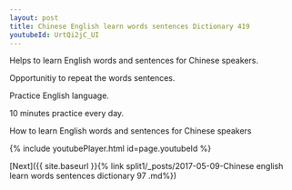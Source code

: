 ```yaml
---
layout: post
title: Chinese English learn words sentences Dictionary 419 
youtubeId: UrtQi2jC_UI
---
```

 
 
Helps to learn English words and sentences for Chinese speakers.

Opportunitiy to repeat the words sentences. 

Practice English language. 
 
10 minutes practice every day. 
 
How to learn English words and sentences for Chinese speakers 
 
{% include youtubePlayer.html id=page.youtubeId %}
 
 
[Next]({{ site.baseurl }}{% link  split1/_posts/2017-05-09-Chinese english learn words sentences dictionary 97 .md%})
 
